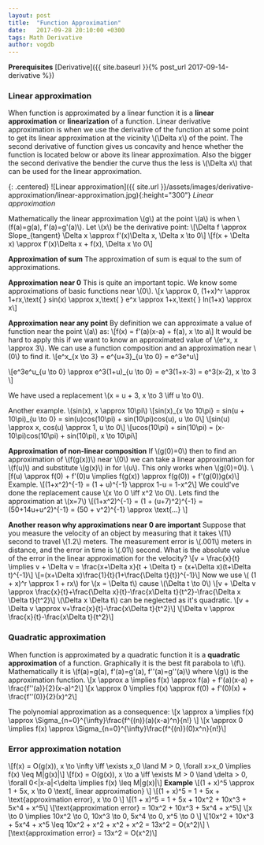 ```yaml
---
layout: post
title:  "Function Approximation"
date:   2017-09-28 20:10:00 +0300
tags: Math Derivative
author: vogdb
---
```


**Prerequisites** [Derivative]({{ site.baseurl }}{% post_url 2017-09-14-derivative %})

### Linear approximation

When function is approximated by a linear function it is a **linear approximation** or **linearization** of a function. Linear derivative approximation is when we use the derivative of the function at some point to get its linear approximation at the vicinity \\(\Delta x\\) of the point. The second derivative of function gives us concavity and hence whether the function is located below or above its linear approximation. Also the bigger the second derivative the bendier the curve thus the less is \\(\Delta x\\) that can be used for the linear approximation.

{: .centered}
![Linear approximation]({{ site.url }}/assets/images/derivative-approximation/linear-approximation.jpg){:height="300"}
*Linear approximation*

Mathematically the linear approximation \\(g\\) at the point \\(a\\) is when \\(f(a)=g(a), f\'(a)=g\'(a)\\). Let \\(x\\) be the derivative point:
\\[\Delta f \approx Slope_{tangent} \Delta x \approx f\'(x)\Delta x, \Delta x \to 0\\]
\\[f(x + \Delta x) \approx f\'(x)\Delta x + f(x), \Delta x \to 0\\]

**Approximation of sum**
The approximation of sum is equal to the sum of approximations.

**Approximation near 0**
This is quite an important topic. We know some approximations of basic functions near \\(0\\).
\\[x \approx 0, (1+x)^r \approx 1+rx,\text{  } sin(x) \approx x,\text{  } e^x \approx 1+x,\text{  } ln(1+x) \approx x\\]

**Approximation near any point**
By definition we can approximate a value of function near the point \\(a\\) as:
\\[f(x) = f\'(a)(x-a) + f(a), x \to a\\]
It would be hard to apply this if we want to know an approximated value of \\(e^x, x \approx 3\\). We can use a function composition and an approximation near \\(0\\) to find it.
\\[e^x_{x \to 3} = e^{u+3}_{u \to 0} = e^3e^u\\]

\\[e^3e^u_{u \to 0} \approx e^3(1+u)\_{u \to 0} = e^3(1+x-3) = e^3(x-2), x \to 3 \\]

We have used a replacement \\(x = u + 3, x \to 3 \iff u \to 0\\).

Another example. \\(sin(x), x \approx 10\pi\\)
\\[sin(x)\_{x \to 10\pi} = sin(u + 10\pi)\_{u \to 0} = sin(u)cos(10\pi) + sin(10\pi)cos(u), u \to 0\\]
\\[sin(u) \approx x, cos(u) \approx 1, u \to 0\\]
\\[ucos(10\pi) + sin(10\pi) = (x-10\pi)cos(10\pi) + sin(10\pi), x \to 10\pi\\]

**Approximation of non-linear composition**
If \\(g(0)=0\\) then to find an approximation of \\(f(g(x))\\) near \\(0\\) we can take a linear approximation for \\(f(u)\\) and substitute \\(g(x)\\) in for \\(u\\). This only works when \\(g(0)=0\\).
\\[f(u) \approx f(0) + f\'(0)u \implies f(g(x)) \approx f(g(0)) + f\'(g(0))g(x)\\]
Example.
\\[(1+x^2)^{-1} = (1 + u)^{-1} \approx 1-u = 1-x^2\\]
We could've done the replacement cause \\(x \to 0 \iff x^2 \to 0\\). Lets find the approximation at \\(x=7\\)
\\[(1+x^2)^{-1} = (1 + (u+7)^2)^{-1} = (50+14u+u^2)^{-1} = (50 + v^2)^{-1} \approx \text{...} \\]

**Another reason why approximations near 0 are important**
Suppose that you measure the velocity of an object by measuring that it takes \\(1\\) second to travel \\(1.2\\) meters. The measurement error is \\(.001\\) meters in distance, and the error in time is \\(.01\\) second. What is the absolute value of the error in the linear approximation for the velocity?
\\[v = \frac{x}{t} \implies v + \Delta v = \frac{x+\Delta x}{t + \Delta t} = (x+\Delta x)(t+\Delta t)^{-1}\\]
\\[=(x+\Delta x)\frac{1}{t}(1+\frac{\Delta t}{t})^{-1}\\]
Now we use \\( (1 + x)^r \approx 1 + rx\\) for \\(x = \Delta t\\) cause \\(\Delta t \to 0\\)
\\[v + \Delta v \approx \frac{x}{t}+\frac{\Delta x}{t}-\frac{x\Delta t}{t^2}-\frac{\Delta x \Delta t}{t^2}\\]
\\(\Delta x \Delta t\\) can be neglected as it's quadratic.
\\[v + \Delta v \approx v+\frac{x}{t}-\frac{x\Delta t}{t^2}\\]
\\[\Delta v \approx \frac{x}{t}-\frac{x\Delta t}{t^2}\\]

### Quadratic approximation

When function is approximated by a quadratic function it is a **quadratic approximation** of a function. Graphically it is the best fit parabola to \\(f\\). Mathematically it is \\(f(a)=g(a), f\'(a)=g\'(a), f\'\'(a)=g\'\'(a)\\) where \\(g\\) is the approximation function.
\\[x \approx a \implies f(x) \approx f(a) + f\'(a)(x-a) + \frac{f\'\'(a)}{2}(x-a)^2\\]
\\[x \approx 0 \implies f(x) \approx f(0) + f\'(0)(x) + \frac{f\'\'(0)}{2}(x)^2\\]

The polynomial approximation as a consequence:
\\[x \approx a \implies f(x) \approx \Sigma_{n=0}^{\infty}\frac{f^{(n)}(a)(x-a)^n}{n!} \\]
\\[x \approx 0 \implies f(x) \approx \Sigma_{n=0}^{\infty}\frac{f^{(n)}(0)x^n}{n!}\\]

### Error approximation notation
\\[f(x) = O(g(x)), x \to \infty \iff \exists x_0 \land M > 0, \forall x>x_0 \implies f(x) \leq M|g(x)|\\]
\\[f(x) = O(g(x)), x \to a \iff \exists M > 0 \land \delta > 0, \forall 0<|x-a|<\delta \implies f(x) \leq M|g(x)|\\]
**Example**
\\[(1 + x)^5 \approx 1 + 5x, x \to 0 \text{, linear approximation} \\]
\\[(1 + x)^5 = 1 + 5x + \text{approximation error}, x \to 0 \\]
\\[(1 + x)^5 = 1 + 5x + 10x^2 + 10x^3 + 5x^4 + x^5\\]
\\[\text{approximation error} = 10x^2 + 10x^3 + 5x^4 + x^5\\]
\\[x \to 0 \implies 10x^2 \to 0, 10x^3 \to 0, 5x^4 \to 0, x^5 \to 0 \\]
\\[10x^2 + 10x^3 + 5x^4 + x^5 \leq 10x^2 + x^2 + x^2 + x^2 = 13x^2 = O(x^2)\\]
\\[\text{approximation error} = 13x^2 = O(x^2)\\]
